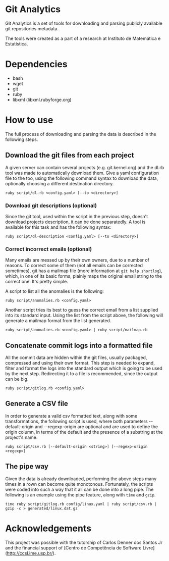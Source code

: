 
Git Analytics
=============

Git Analytics is a set of tools for downloading and parsing publicly available
git repositories metadata.

The tools were created as a part of a research at Instituto de Matemática e
Estatística.


Dependencies
============

- bash
- wget
- git
- ruby
- libxml (libxml.rubyforge.org)


How to use
==========

The full process of downloading and parsing the data is described in the
following steps.

Download the git files from each project
----------------------------------------

A given server can contain several projects (e.g. git.kernel.org) and the dl.rb
tool was made to automatically download them. Give a yaml configuration file to
the too, using the following command syntax to download the data, optionally
choosing a different destination directory.

    ruby script/dl.rb <config.yaml> [--to <directory>]

### Download git descriptions (optional)

Since the git tool, used within the script in the previous step, doesn't
download projects description, it can be done separatedly. A tool is available
for this task and has the following syntax:

    ruby script/dl-description <config.yaml> [--to <directory>]

### Correct incorrect emails (optional)

Many emails are messed up by their own owners, due to a number of reasons. To
correct some of them (not all emails can be corrected sometimes), git has a
mailmap file (more information at `git help shortlog`), which, in one of its
basic forms, plainly maps the original email string to the correct one. It's
pretty simple.

A script to list all the anomalies is the following:

    ruby script/anomalies.rb <config.yaml>

Another script tries its best to guess the correct email from a list supplied
into its standard input. Using the list from the script above, the following
will generate a mailmap format from the list generated.

    ruby script/anomalies.rb <config.yaml> | ruby script/mailmap.rb

Concatenate commit logs into a formatted file
---------------------------------------------

All the commit data are hidden within the git files, usually packaged,
compressed and using their own format. This step is needed to expand, filter and
format the logs into the standard output which is going to be used by the next
step. Redirecting it to a file is recommended, since the output can be big.

    ruby script/gitlog.rb <config.yaml>

Generate a CSV file
-------------------

In order to generate a valid csv formatted text, along with some
transformations, the following script is used, where both parameters
--default-origin and --regexp-origin are optional and are used to define the
origin column, in terms of the default and the presence of a substring at the
project's name.

    ruby script/csv.rb [--default-origin <string>] [--regexp-origin <regexp>]

The pipe way
------------

Given the data is already downloaded, performing the above steps many times in a
rown can become quite monotonous. Fortunately, the scripts were coded into such
a way that it all can be done into a long pipe. The following is an example
using the pipe feature, along with `time` and `gzip`.

    time ruby script/gitlog.rb config/linux.yaml | ruby script/csv.rb | gzip -c > generated/linux.dat.gz

Acknowledgements
================

This project was possible with the tutorship of Carlos Denner dos Santos Jr and
the financial support of [Centro de Competência de Software Livre]
(http://ccsl.ime.usp.br/).


